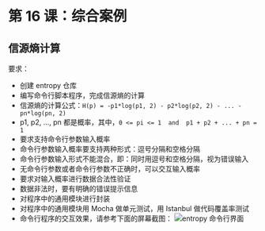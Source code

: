 # 第 16 课：综合案例

## 信源熵计算

要求：
- 创建 entropy 仓库
- 编写命令行脚本程序，完成信源熵的计算
- 信源熵的计算公式：`H(p) = -p1*log(p1, 2) - p2*log(p2, 2) - ... - pn*log(pn, 2)`
- p1, p2, ..., pn 都是概率，其中，`0 <= pi <= 1  and  p1 + p2 + ... + pn = 1`
- 要求支持命令行参数输入概率
- 命令行参数输入概率要支持两种形式：逗号分隔和空格分隔
- 命令行参数输入形式不能混合，即：同时用逗号和空格分隔，视为错误输入
- 无命令行参数或者命令行参数不正确时，可以交互输入概率
- 要求对输入概率进行数据合法性验证
- 数据非法时，要有明确的错误提示信息
- 对程序中的通用模块进行封装
- 对程序中的通用模块用 Mocha 做单元测试，用 Istanbul 做代码覆盖率测试
- 命令行程序的交互效果，请参考下面的屏幕截图：
  ![entropy 命令行界面](https://cdn.jsdelivr.net/gh/wangding/nodejs@master/basic/images/entropy.gif)


